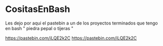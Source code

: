 # CositasEnBash

Les dejo por aqui el pastebin a un de los proyectos terminados que tengo en bash
" piedra pepal o tijeras "

https://pastebin.com/iLQE2k2C
https://pastebin.com/iLQE2k2C

